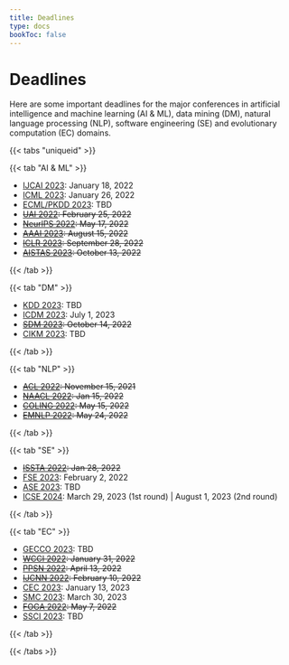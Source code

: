 ```yaml
---
title: Deadlines
type: docs
bookToc: false
---
```


# Deadlines

Here are some important deadlines for the major conferences in artificial intelligence and machine learning (AI & ML), data mining (DM), natural language processing (NLP), software engineering (SE) and evolutionary computation (EC) domains.

{{< tabs "uniqueid" >}}

{{< tab "AI & ML" >}}

- [IJCAI 2023](https://ijcai-23.org/): January 18, 2022
- [ICML 2023](https://icml.cc/Conferences/2023): January 26, 2022
- [ECML/PKDD 2023](https://2023.ecmlpkdd.org/): TBD
- ~~[UAI 2022](https://auai.org/uai2022/): February 25, 2022~~
- ~~[NeurIPS 2022](https://nips.cc/): May 17, 2022~~
- ~~[AAAI 2023](https://www.aaai.org/): August 15, 2022~~
- ~~[ICLR 2023](https://iclr.cc/): September 28, 2022~~
- ~~[AISTAS 2023](https://aistats.org/): October 13, 2022~~

{{< /tab >}}

{{< tab "DM" >}}

- [KDD 2023](https://kdd.org/): TBD
- [ICDM 2023](http://www.cloud-conf.net/icdm2023/index.html): July 1, 2023
- ~~[SDM 2023](https://www.siam.org/conferences/cm/conference/sdm23): October 14, 2022~~
- [CIKM 2023](https://cikm2023.github.io/): TBD

{{< /tab >}}

{{< tab "NLP" >}}

- ~~[ACL 2022](https://www.2022.aclweb.org/): November 15, 2021~~
- ~~[NAACL 2022](https://2022.naacl.org/): Jan 15, 2022~~
- ~~[COLING 2022](https://coling2022.org/): May 15, 2022~~
- ~~[EMNLP 2022](https://2022.emnlp.org/): May 24, 2022~~

{{< /tab >}}

{{< tab "SE" >}}

- ~~[ISSTA 2022](https://conf.researchr.org/home/issta-2022): Jan 28, 2022~~
- [FSE 2023](https://conf.researchr.org/home/fse-2023): February 2, 2022
- [ASE 2023](https://conf.researchr.org/track/ase-2023/ase-2023-papers): TBD
- [ICSE 2024](https://conf.researchr.org/home/icse-2024): March 29, 2023 (1st round) | August 1, 2023 (2nd round)

{{< /tab >}}

{{< tab "EC" >}}

- [GECCO 2023](https://gecco-2023.sigevo.org/HomePage): TBD
- ~~[WCCI 2022](https://wcci2022.org/): January 31, 2022~~
- ~~[PPSN 2022](https://ppsn2022.cs.tu-dortmund.de/): April 13, 2022~~
- ~~[IJCNN 2022](https://www.ijcnn.org/): February 10, 2022~~
- [CEC 2023](https://2023.ieee-cec.org/): January 13, 2023
- [SMC 2023](https://ieeesmc2023.org/): March 30, 2023
- ~~[FOGA 2022](https://www.fhv.at/foga2021/): May 7, 2022~~
- [SSCI 2023](https://attend.ieee.org/ssci-2023/): TBD

{{< /tab >}}

{{< /tabs >}}
